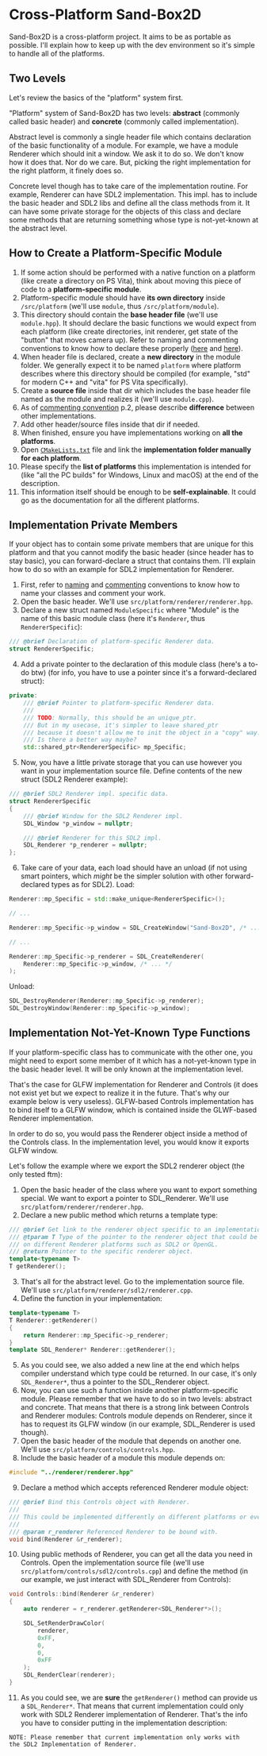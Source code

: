 # Cross-Platform Sand-Box2D
Sand-Box2D is a cross-platform project. It aims to be as portable as possible.
I'll explain how to keep up with the dev environment
so it's simple to handle all of the platforms.

## Two Levels
Let's review the basics of the "platform" system first.

"Platform" system of Sand-Box2D has two levels: **abstract** (commonly called basic header)
and **concrete** (commonly called implementation).

Abstract level is commonly a single header file which contains declaration
of the basic functionality of a module.
For example, we have a module Renderer which should init a window.
We ask it to do so. We don't know how it does that. Nor do we care.
But, picking the right implementation for the right platform, it finely does so.

Concrete level though has to take care of the implementation routine.
For example, Renderer can have SDL2 implementation. This impl. has to include the basic header
and SDL2 libs and define all the class methods from it.
It can have some private storage for the objects of this class and declare some methods
that are returning something whose type is not-yet-known at the abstract level.

## How to Create a Platform-Specific Module
1. If some action should be performed with a native function on a platform
(like create a directory on PS Vita),
think about moving this piece of code to a **platform-specific module**.
2. Platform-specific module should have **its own directory**
inside `/src/platform` (we'll use `module`, thus `/src/platform/module`).
3. This directory should contain the **base header file** (we'll use `module.hpp`).
It should declare the basic functions we would expect from each platform
(like create directories, init renderer,
get state of the "button" that moves camera up).
Refer to naming and commenting conventions to know how to declare these properly
([here](./naming.md) and [here](./commenting.md)).
4. When header file is declared, create a **new directory** in the module folder.
We generally expect it to be named `platform`
where platform describes where this directory should be compiled
(for example, "std" for modern C++ and "vita" for PS Vita specifically).
5. Create a **source file** inside that dir which includes the base header file
named as the module and realizes it (we'll use `module.cpp`).
6. As of [commenting convention](./commenting.md) p.2,
please describe **difference** between other implementations.
7. Add other header/source files inside that dir if needed.
8. When finished, ensure you have implementations working on **all the platforms**.
9. Open [`CMakeLists.txt`](/CMakeLists.txt) file
and link the **implementation folder manually for each platform**.
10. Please specify the **list of platforms** this implementation is intended for
(like "all the PC builds" for Windows, Linux and macOS)
at the end of the description.
11. This information itself should be enough to be **self-explainable**.
It could go as the documentation for all the different platforms.

## Implementation Private Members
If your object has to contain some private members that are unique for this platform
and that you cannot modify the basic header (since header has to stay basic),
you can forward-declare a struct that contains them. I'll explain how to do so
with an example for SDL2 implementation for Renderer.

1. First, refer to [naming](./naming.md) and [commenting](./commenting.md)
conventions to know how to name your classes and comment your work.
2. Open the basic header. We'll use `src/platform/renderer/renderer.hpp`.
3. Declare a new struct named `ModuleSpecific` where "Module"
is the name of this basic module class (here it's `Renderer`, thus `RendererSpecific`):
```cpp
/// @brief Declaration of platform-specific Renderer data.
struct RendererSpecific;
```

4. Add a private pointer to the declaration of this module class (here's a to-do btw)
(for info, you have to use a pointer since it's a forward-declared struct):
```cpp
private:
    /// @brief Pointer to platform-specific Renderer data.
    ///
    /// TODO: Normally, this should be an unique_ptr.
    /// But in my usecase, it's simpler to leave shared_ptr
    /// because it doesn't allow me to init the object in a "copy" way.
    /// Is there a better way maybe?
    std::shared_ptr<RendererSpecific> mp_Specific;
```

5. Now, you have a little private storage that you can use however you want in your
implementation source file. Define contents of the new struct (SDL2 Renderer example):
```cpp
/// @brief SDL2 Renderer impl. specific data.
struct RendererSpecific
{
    /// @brief Window for the SDL2 Renderer impl.
    SDL_Window *p_window = nullptr;

    /// @brief Renderer for this SDL2 impl.
    SDL_Renderer *p_renderer = nullptr;
};
```

6. Take care of your data, each load should have an unload (if not using smart pointers,
which *might* be the simpler solution with other forward-declared types as for SDL2).
Load:
```cpp
Renderer::mp_Specific = std::make_unique<RendererSpecific>();

// ...

Renderer::mp_Specific->p_window = SDL_CreateWindow("Sand-Box2D", /* ... */);

// ...

Renderer::mp_Specific->p_renderer = SDL_CreateRenderer(
    Renderer::mp_Specific->p_window, /* ... */
);
```

Unload:
```cpp
SDL_DestroyRenderer(Renderer::mp_Specific->p_renderer);
SDL_DestroyWindow(Renderer::mp_Specific->p_window);
```

## Implementation Not-Yet-Known Type Functions
If your platform-specific class has to communicate with the other one,
you might need to export some member of it which has a not-yet-known type
in the basic header level. It will be only known at the implementation level.

That's the case for GLFW implementation for Renderer and Controls
(it does not exist yet but we expect to realize it in the future.
That's why our example below is very useless).
GLFW-based Controls implementation has to bind itself to a
GLFW window, which is contained inside the GLWF-based Renderer implementation.

In order to do so, you would pass the Renderer object inside a method of
the Controls class. In the implementation level, you would know it exports GLFW window.

Let's follow the example where we export the SDL2 renderer object (the only tested ftm):

1. Open the basic header of the class where you want to export something special.
We want to export a pointer to SDL_Renderer. We'll use `src/platform/renderer/renderer.hpp`.
2. Declare a new public method which returns a template type:
```cpp
/// @brief Get link to the renderer object specific to an implementation.
/// @tparam T Type of the pointer to the renderer object that could be different
/// on different Renderer platforms such as SDL2 or OpenGL.
/// @return Pointer to the specific renderer object.
template<typename T>
T getRenderer();
```
3. That's all for the abstract level. Go to the implementation source file.
We'll use `src/platform/renderer/sdl2/renderer.cpp`.
4. Define the function in your implementation:
```cpp
template<typename T>
T Renderer::getRenderer()
{
    return Renderer::mp_Specific->p_renderer;
}
template SDL_Renderer* Renderer::getRenderer();
```
5. As you could see, we also added a new line at the end which helps compiler
understand which type could be returned. In our case, it's only `SDL_Renderer*`,
thus a pointer to the SDL_Renderer object.
6. Now, you can use such a function inside another platform-specific module.
Please remember that we have to do so in two levels: abstract and concrete.
That means that there is a strong link between Controls and Renderer modules:
Controls module depends on Renderer, since it has to request its GLFW window
(in our example, SDL_Renderer is used though).
7. Open the basic header of the module that depends on another one.
We'll use `src/platform/controls/controls.hpp`.
8. Include the basic header of a module this module depends on:
```cpp
#include "../renderer/renderer.hpp"
```

9. Declare a method which accepts referenced Renderer module object:
```cpp
/// @brief Bind this Controls object with Renderer.
///
/// This could be implemented differently on different platforms or even unnecessary.
///
/// @param r_renderer Referenced Renderer to be bound with.
void bind(Renderer &r_renderer);
```

10. Using public methods of Renderer, you can get all the data you need in Controls.
Open the implementation source file (we'll use `src/platform/controls/sdl2/controls.cpp`)
and define the method (in our example, we just interact with SDL_Renderer from Controls):
```cpp
void Controls::bind(Renderer &r_renderer)
{
    auto renderer = r_renderer.getRenderer<SDL_Renderer*>();

    SDL_SetRenderDrawColor(
        renderer,
        0xFF,
        0,
        0,
        0xFF
    );
    SDL_RenderClear(renderer);
}
```

11. As you could see, we are **sure** the `getRenderer()` method can provide us
a `SDL_Renderer*`. That means that current implementation could only work with
SDL2 Renderer implementation of Renderer. That's the info you have to consider
putting in the implementation description:
```
NOTE: Please remember that current implementation only works with
the SDL2 Implementation of Renderer.
```
